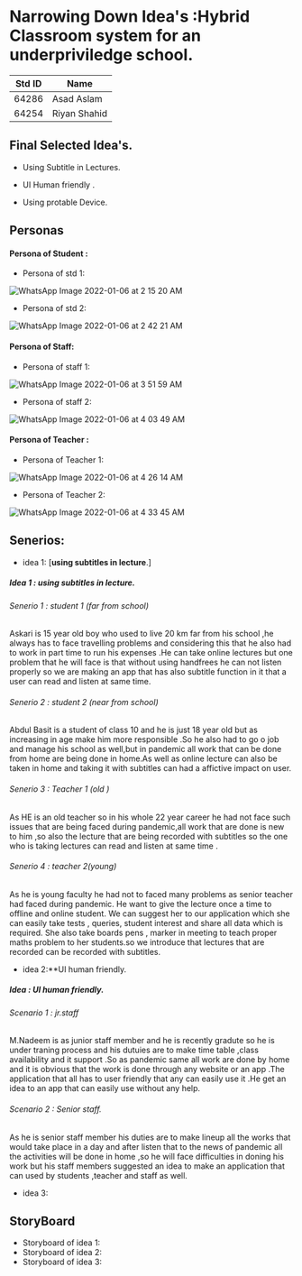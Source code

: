 # Narrowing Down Idea's :Hybrid Classroom system for an underpriviledge school.

|**Std ID**|**Name**|
|:---:|------|
|64286|Asad Aslam|
|64254|Riyan Shahid|


## Final Selected Idea's.

* Using Subtitle in Lectures.

* UI Human friendly .

* Using protable Device.


## Personas 

 ####  Persona of Student :
 
 * Persona of std 1:
 
 ![WhatsApp Image 2022-01-06 at 2 15 20 AM](https://user-images.githubusercontent.com/92552475/148365250-10edcefb-2330-43c9-a193-e295e4141986.jpeg)

 * Persona of std 2:
 
 ![WhatsApp Image 2022-01-06 at 2 42 21 AM](https://user-images.githubusercontent.com/65994423/148363633-5d0a9226-49f7-425b-8c63-8f868aaf68c6.jpeg)


#### Persona of Staff:
 * Persona of staff 1:
 
 ![WhatsApp Image 2022-01-06 at 3 51 59 AM](https://user-images.githubusercontent.com/92552475/148365346-c23faca6-3a5a-4e29-8677-14df184a9357.jpeg)

 * Persona of staff 2:
 
 ![WhatsApp Image 2022-01-06 at 4 03 49 AM](https://user-images.githubusercontent.com/65994423/148363712-d415fd50-d7d5-429e-8f4b-df003f3dbb79.jpeg)


#### Persona of Teacher :
 * Persona of Teacher 1:
 
 ![WhatsApp Image 2022-01-06 at 4 26 14 AM](https://user-images.githubusercontent.com/65994423/148364509-7156ad7e-5642-495c-bfa0-c233ebe3647f.jpeg)

 
 * Persona of Teacher 2:
 
![WhatsApp Image 2022-01-06 at 4 33 45 AM](https://user-images.githubusercontent.com/92552475/148365397-3b82a70e-dd81-4be2-aa40-6ba73c14f406.jpeg)


## Senerios:

* idea 1: [**using subtitles in lecture**.]
##### Idea 1 : using subtitles in lecture.
###### Senerio 1 : student 1 (far from school)

Askari is 15 year old boy who used to live 20 km far from his school ,he always has to face travelling problems and considering this that he also had to  work in part time to run his expenses .He can take online lectures but one problem that he will face is that without using handfrees he can not listen properly so we are making an app that has also subtitle function in it that a user can read and listen at same time.

###### Senerio 2 : student 2 (near  from school)
Abdul Basit is a student of class 10 and he is just 18 year old but as increasing in age make him more responsible .So he also had to go o job and manage his school as well,but in pandemic all work that can be done from home are being done in home.As well as online lecture can also be taken in home and taking it with subtitles can had a affictive impact on user.

###### Senerio 3 : Teacher 1 (old )
As HE is an old teacher so in his whole 22 year career he had not face such issues that are being faced during pandemic,all work that are done is new to him ,so also the lecture that are being recorded with subtitles so the one who is taking lectures can read and listen at same time .

###### Senerio 4 :  teacher 2(young)
As he is young faculty he had not to faced many problems as senior teacher had faced during pandemic. He want to give the lecture once a time to offline and online student. We can suggest her to our application which she can easily take tests , queries, student interest and share all data which is required. She also take boards pens , marker in meeting to teach proper maths problem to her students.so we introduce that lectures that are recorded can be recorded with  subtitles.

  
  
* idea 2:**UI human friendly.
 ##### Idea : UI human friendly.
###### Scenario 1 : jr.staff 
M.Nadeem is as junior staff member and he is recently gradute so he is under traning process and his dutuies are to make time table ,class availability and it support .So as pandemic same all work are done by home and it is obvious that the work is done through any website or an app .The application that all has to user friendly that any can easily use it .He get an idea to an app that can easily use without any help.

###### Scenario 2 : Senior staff.
As he is senior staff member his duties are to make lineup all the works that would take place in a day and after listen that to the news of pandemic all the activities will be done in home ,so he will face difficulties in doning his work but his staff members suggested an idea to make an application that can used by students ,teacher and staff as well.


* idea 3:


## StoryBoard

* Storyboard of idea 1:
* Storyboard of idea 2:
* Storyboard of idea 3:


